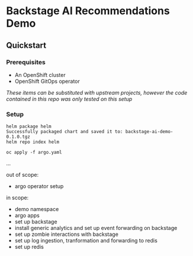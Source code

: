 # Backstage AI Recommendations Demo

## Quickstart

### Prerequisites

-   An OpenShift cluster
-   OpenShift GitOps operator

_These items can be substituted with upstream projects, however the code contained in this repo was only tested on this setup_

### Setup

```
helm package helm
Successfully packaged chart and saved it to: backstage-ai-demo-0.1.0.tgz
helm repo index helm
```

`oc apply -f argo.yaml`

...

out of scope:

-   argo operator setup

in scope:

-   demo namespace
-   argo apps
-   set up backstage
-   install generic analytics and set up event forwarding on backstage
-   set up zombie interactions with backstage
-   set up log ingestion, tranformation and forwarding to redis
-   set up redis
